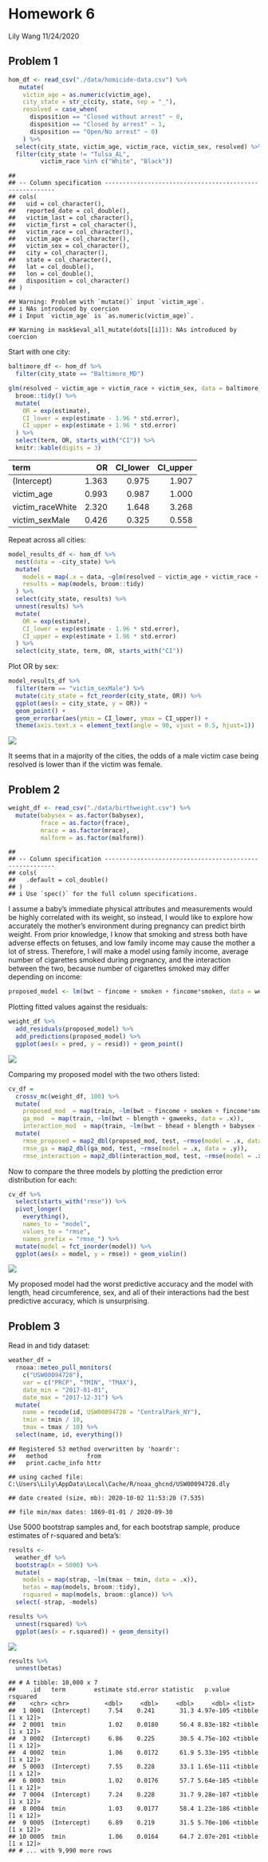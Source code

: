 Homework 6
================
Lily Wang
11/24/2020

## Problem 1

``` r
hom_df <- read_csv("./data/homicide-data.csv") %>% 
   mutate(
    victim_age = as.numeric(victim_age),
    city_state = str_c(city, state, sep = "_"),
    resolved = case_when(
      disposition == "Closed without arrest" ~ 0,
      disposition == "Closed by arrest" ~ 1,
      disposition == "Open/No arrest" ~ 0)
    ) %>% 
  select(city_state, victim_age, victim_race, victim_sex, resolved) %>% 
  filter(city_state != "Tulsa_AL",
         victim_race %in% c("White", "Black"))
```

    ## 
    ## -- Column specification --------------------------------------------------------
    ## cols(
    ##   uid = col_character(),
    ##   reported_date = col_double(),
    ##   victim_last = col_character(),
    ##   victim_first = col_character(),
    ##   victim_race = col_character(),
    ##   victim_age = col_character(),
    ##   victim_sex = col_character(),
    ##   city = col_character(),
    ##   state = col_character(),
    ##   lat = col_double(),
    ##   lon = col_double(),
    ##   disposition = col_character()
    ## )

    ## Warning: Problem with `mutate()` input `victim_age`.
    ## i NAs introduced by coercion
    ## i Input `victim_age` is `as.numeric(victim_age)`.

    ## Warning in mask$eval_all_mutate(dots[[i]]): NAs introduced by coercion

Start with one city:

``` r
baltimore_df <- hom_df %>% 
  filter(city_state == "Baltimore_MD")

glm(resolved ~ victim_age + victim_race + victim_sex, data = baltimore_df, family = binomial()) %>% 
  broom::tidy() %>% 
  mutate(
    OR = exp(estimate),
    CI_lower = exp(estimate - 1.96 * std.error),
    CI_upper = exp(estimate + 1.96 * std.error)
  ) %>% 
  select(term, OR, starts_with("CI")) %>% 
  knitr::kable(digits = 3)
```

| term              |    OR | CI\_lower | CI\_upper |
| :---------------- | ----: | --------: | --------: |
| (Intercept)       | 1.363 |     0.975 |     1.907 |
| victim\_age       | 0.993 |     0.987 |     1.000 |
| victim\_raceWhite | 2.320 |     1.648 |     3.268 |
| victim\_sexMale   | 0.426 |     0.325 |     0.558 |

Repeat across all cities:

``` r
model_results_df <- hom_df %>% 
  nest(data = -city_state) %>% 
  mutate(
    models = map(.x = data, ~glm(resolved ~ victim_age + victim_race + victim_sex, data = .x, family = binomial())),
    results = map(models, broom::tidy)
  ) %>% 
  select(city_state, results) %>% 
  unnest(results) %>% 
  mutate(
    OR = exp(estimate),
    CI_lower = exp(estimate - 1.96 * std.error),
    CI_upper = exp(estimate + 1.96 * std.error)
  ) %>% 
  select(city_state, term, OR, starts_with("CI"))
```

Plot OR by sex:

``` r
model_results_df %>% 
  filter(term == "victim_sexMale") %>% 
  mutate(city_state = fct_reorder(city_state, OR)) %>% 
  ggplot(aes(x = city_state, y = OR)) + 
  geom_point() +
  geom_errorbar(aes(ymin = CI_lower, ymax = CI_upper)) +
  theme(axis.text.x = element_text(angle = 90, vjust = 0.5, hjust=1))
```

![](p8105_hw6_fw2260_files/figure-gfm/unnamed-chunk-4-1.png)<!-- -->

It seems that in a majority of the cities, the odds of a male victim
case being resolved is lower than if the victim was female.

## Problem 2

``` r
weight_df <- read_csv("./data/birthweight.csv") %>% 
  mutate(babysex = as.factor(babysex),
         frace = as.factor(frace),
         mrace = as.factor(mrace),
         malform = as.factor(malform))
```

    ## 
    ## -- Column specification --------------------------------------------------------
    ## cols(
    ##   .default = col_double()
    ## )
    ## i Use `spec()` for the full column specifications.

I assume a baby’s immediate physical attributes and measurements would
be highly correlated with its weight, so instead, I would like to
explore how accurately the mother’s environment during pregnancy can
predict birth weight. From prior knowledge, I know that smoking and
stress both have adverse effects on fetuses, and low family income may
cause the mother a lot of stress. Therefore, I will make a model using
family income, average number of cigarettes smoked during pregnancy, and
the interaction between the two, because number of cigarettes smoked may
differ depending on income:

``` r
proposed_model <- lm(bwt ~ fincome + smoken + fincome*smoken, data = weight_df)
```

Plotting fitted values against the residuals:

``` r
weight_df %>% 
  add_residuals(proposed_model) %>% 
  add_predictions(proposed_model) %>% 
  ggplot(aes(x = pred, y = resid)) + geom_point()
```

![](p8105_hw6_fw2260_files/figure-gfm/unnamed-chunk-7-1.png)<!-- -->

Comparing my proposed model with the two others listed:

``` r
cv_df = 
  crossv_mc(weight_df, 100) %>% 
  mutate(
    proposed_mod  = map(train, ~lm(bwt ~ fincome + smoken + fincome*smoken, data = .x)),
    ga_mod  = map(train, ~lm(bwt ~ blength + gaweeks, data = .x)),
    interaction_mod  = map(train, ~lm(bwt ~ bhead + blength + babysex + bhead*blength + bhead*babysex + blength*babysex + bhead*blength*babysex, data = .x))) %>% 
  mutate(
    rmse_proposed = map2_dbl(proposed_mod, test, ~rmse(model = .x, data = .y)),
    rmse_ga = map2_dbl(ga_mod, test, ~rmse(model = .x, data = .y)),
    rmse_interaction = map2_dbl(interaction_mod, test, ~rmse(model = .x, data = .y)))
```

Now to compare the three models by plotting the prediction error
distribution for each:

``` r
cv_df %>% 
  select(starts_with("rmse")) %>% 
  pivot_longer(
    everything(),
    names_to = "model", 
    values_to = "rmse",
    names_prefix = "rmse_") %>% 
  mutate(model = fct_inorder(model)) %>% 
  ggplot(aes(x = model, y = rmse)) + geom_violin()
```

![](p8105_hw6_fw2260_files/figure-gfm/unnamed-chunk-9-1.png)<!-- -->

My proposed model had the worst predictive accuracy and the model with
length, head circumference, sex, and all of their interactions had the
best predictive accuracy, which is unsurprising.

## Problem 3

Read in and tidy dataset:

``` r
weather_df = 
  rnoaa::meteo_pull_monitors(
    c("USW00094728"),
    var = c("PRCP", "TMIN", "TMAX"), 
    date_min = "2017-01-01",
    date_max = "2017-12-31") %>%
  mutate(
    name = recode(id, USW00094728 = "CentralPark_NY"),
    tmin = tmin / 10,
    tmax = tmax / 10) %>%
  select(name, id, everything())
```

    ## Registered S3 method overwritten by 'hoardr':
    ##   method           from
    ##   print.cache_info httr

    ## using cached file: C:\Users\Lily\AppData\Local\Cache/R/noaa_ghcnd/USW00094728.dly

    ## date created (size, mb): 2020-10-02 11:53:20 (7.535)

    ## file min/max dates: 1869-01-01 / 2020-09-30

Use 5000 bootstrap samples and, for each bootstrap sample, produce
estimates of r-squared and beta’s:

``` r
results <-
  weather_df %>% 
  bootstrap(n = 5000) %>% 
  mutate(
    models = map(strap, ~lm(tmax ~ tmin, data = .x)),
    betas = map(models, broom::tidy),
    rsquared = map(models, broom::glance)) %>%  
  select(-strap, -models) 

results %>% 
  unnest(rsquared) %>% 
  ggplot(aes(x = r.squared)) + geom_density()
```

![](p8105_hw6_fw2260_files/figure-gfm/unnamed-chunk-11-1.png)<!-- -->

``` r
results %>% 
  unnest(betas)
```

    ## # A tibble: 10,000 x 7
    ##    .id   term        estimate std.error statistic   p.value rsquared         
    ##    <chr> <chr>          <dbl>     <dbl>     <dbl>     <dbl> <list>           
    ##  1 0001  (Intercept)     7.54    0.241       31.3 4.97e-105 <tibble [1 x 12]>
    ##  2 0001  tmin            1.02    0.0180      56.4 8.83e-182 <tibble [1 x 12]>
    ##  3 0002  (Intercept)     6.86    0.225       30.5 4.75e-102 <tibble [1 x 12]>
    ##  4 0002  tmin            1.06    0.0172      61.9 5.33e-195 <tibble [1 x 12]>
    ##  5 0003  (Intercept)     7.55    0.228       33.1 1.65e-111 <tibble [1 x 12]>
    ##  6 0003  tmin            1.02    0.0176      57.7 5.64e-185 <tibble [1 x 12]>
    ##  7 0004  (Intercept)     7.24    0.228       31.7 9.28e-107 <tibble [1 x 12]>
    ##  8 0004  tmin            1.03    0.0177      58.4 1.23e-186 <tibble [1 x 12]>
    ##  9 0005  (Intercept)     6.89    0.219       31.5 5.70e-106 <tibble [1 x 12]>
    ## 10 0005  tmin            1.06    0.0164      64.7 2.07e-201 <tibble [1 x 12]>
    ## # ... with 9,990 more rows
